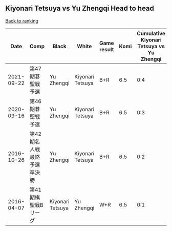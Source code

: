 ## Kiyonari Tetsuya vs Yu Zhengqi Head to head

[Back to ranking](../../index.md)




| **Date** | **Comp** | **Black** | **White** | **Game result** | **Komi** | **Cumulative Kiyonari Tetsuya vs Yu Zhengqi** | **Kiyonari Tetsuya streak** | **Yu Zhengqi streak** | 
| --- | --- | --- | --- | --- | --- | --- | --- | --- |
| 2021-09-22 | 第47期碁聖戦予選 | Yu Zhengqi | Kiyonari Tetsuya | B+R | 6.5 | 0:4 | 0 | 4 | 
| 2020-09-16 | 第46期碁聖戦予選 | Yu Zhengqi | Kiyonari Tetsuya | B+R | 6.5 | 0:3 | 0 | 3 | 
| 2016-10-26 | 第42期名人戦　最終予選準決勝 | Yu Zhengqi | Kiyonari Tetsuya | B+R | 6.5 | 0:2 | 0 | 2 | 
| 2016-04-07 | 第41期棋聖戦Bリーグ | Kiyonari Tetsuya | Yu Zhengqi | W+R | 6.5 | 0:1 | 0 | 1 |




